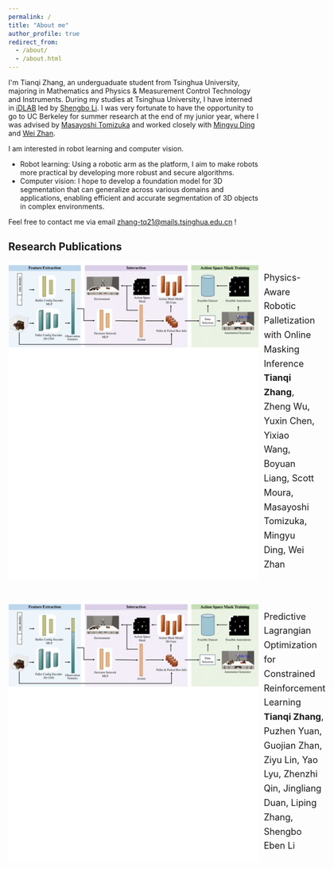 ```yaml
---
permalink: /
title: "About me"
author_profile: true
redirect_from: 
  - /about/
  - /about.html
---
```


I'm Tianqi Zhang, an underguaduate student from Tsinghua University, majoring in Mathematics and Physics & Measurement Control Technology and Instruments. 
During my studies at Tsinghua University, I have interned in [iDLAB](http://www.idlab-tsinghua.com/thulab/labweb/index.html) led by [Shengbo Li](https://www.svm.tsinghua.edu.cn/essay/80/1812.html).
I was very fortunate to have the opportunity to go to UC Berkeley for summer research at the end of my junior year, where I was advised by [Masayoshi Tomizuka](https://me.berkeley.edu/people/masayoshi-tomizuka/) and worked closely with [Mingyu Ding](https://dingmyu.github.io/) and [Wei Zhan](https://zhanwei.site/).

I am interested in robot learning and computer vision.
+ Robot learning: Using a robotic arm as the platform, I aim to make robots more practical by developing more robust and secure algorithms.
+ Computer vision: I hope to develop a foundation model for 3D segmentation that can generalize across various domains and applications, enabling efficient and accurate segmentation of 3D objects in complex environments.

Feel free to contact me via email zhang-tq21@mails.tsinghua.edu.cn !



## Research Publications

<div style="display: flex; margin-bottom: 40px; background-color: white;">
  <img src="../images/palletization.png" style="height: 180px; object-fit: contain; margin-right: 10px;">
  <p style="flex-grow: 1; line-height: 1.6; font-size: 18px;">
    Physics-Aware Robotic Palletization with Online Masking Inference<br>
    <strong>Tianqi Zhang</strong>, Zheng Wu, Yuxin Chen, Yixiao Wang, Boyuan Liang, Scott Moura, Masayoshi Tomizuka, Mingyu Ding, Wei Zhan<br>
  </p>
</div>

<div style="display: flex; margin-bottom: 40px; background-color: white;">
  <img src="../images/palletization.png" style="height: 180px; object-fit: contain; margin-right: 10px;">
  <p style="flex-grow: 1; line-height: 1.6; font-size: 18px;">
    Predictive Lagrangian Optimization for Constrained Reinforcement Learning<br>
    <strong>Tianqi Zhang</strong>, Puzhen Yuan, Guojian Zhan, Ziyu Lin, Yao Lyu, Zhenzhi Qin, Jingliang Duan, Liping Zhang, Shengbo Eben Li<br>
  </p>
</div>


